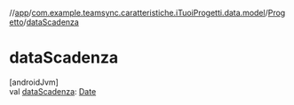 //[app](../../../index.md)/[com.example.teamsync.caratteristiche.iTuoiProgetti.data.model](../index.md)/[Progetto](index.md)/[dataScadenza](data-scadenza.md)

# dataScadenza

[androidJvm]\
val [dataScadenza](data-scadenza.md): [Date](https://developer.android.com/reference/kotlin/java/util/Date.html)
